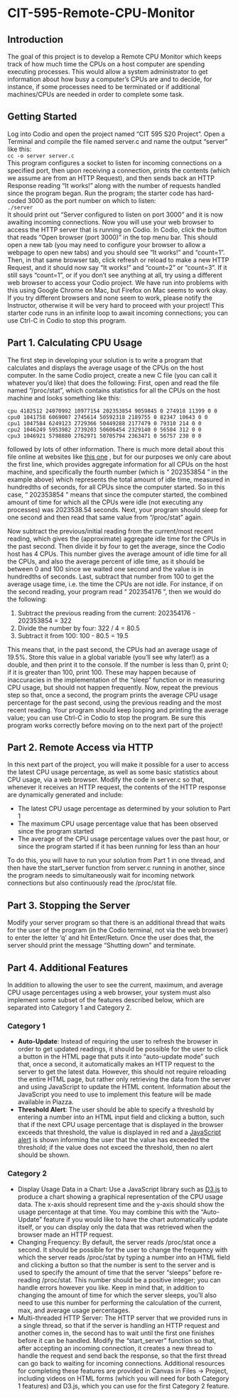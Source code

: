 # CIT-595-Remote-CPU-Monitor
## Introduction
The goal of this project is to develop a Remote CPU Monitor which keeps track of how much time the CPUs on a host computer are spending executing processes. This would allow a
system administrator to get information about how busy a computer’s CPUs are and to decide, for instance, if some processes need to be terminated or if additional machines/CPUs are
needed in order to complete some task.
## Getting Started
Log into Codio and open the project named “CIT 595 S20 Project”. Open a Terminal and compile the file named server.c and name the output “server” like this:  
`cc -o server server.c`  
This program configures a socket to listen for incoming connections on a specified port, then upon receiving a connection, prints the contents (which we assume are from an HTTP
Request), and then sends back an HTTP Response reading “It works!” along with the number of requests handled since the program began.
Run the program; the starter code has hard-coded 3000 as the port number on which to listen:  
`./server`  
It should print out “Server configured to listen on port 3000” and it is now awaiting incoming
connections.
Now you will use your web browser to access the HTTP server that is running on Codio. In
Codio, click the button that reads “Open browser (port 3000)” in the top menu bar.
This should open a new tab (you may need to configure your browser to allow a webpage to
open new tabs) and you should see “It works!” and “count=1”.
Then, in that same browser tab, click refresh or reload to make a new HTTP Request, and it
should now say “It works!” and “count=2” or “count=3”.
If it still says “count=1”, or if you don’t see anything at all, try using a different web browser to
access your Codio project. We have run into problems with this using Google Chrome on Mac,
but Firefox on Mac seems to work okay.
If you try different browsers and none seem to work, please notify the Instructor, otherwise it will
be very hard to proceed with your project!
This starter code runs in an infinite loop to await incoming connections; you can use Ctrl-C in
Codio to stop this program.
## Part 1. Calculating CPU Usage
The first step in developing your solution is to write a program that calculates and displays the
average usage of the CPUs on the host computer.
In the same Codio project, create a new C file (you can call it whatever you’d like) that does the
following:
First, open and read the file named “/proc/stat”, which contains statistics for all the CPUs on the
host machine and looks something like this:  
```
cpu 4182512 24070992 10977154 202353854 9059845 0 274918 11399 0 0  
cpu0 1041758 6069007 2745614 50592318 2189755 0 82347 10643 0 0  
cpu1 1047584 6249123 2729366 50449288 2177479 0 79310 214 0 0  
cpu2 1046249 5953982 2739203 50606454 2329140 0 56504 312 0 0  
cpu3 1046921 5798880 2762971 50705794 2363471 0 56757 230 0 0
```  
followed by lots of other information.
There is much more detail about this file online at websites like [this one](https://supportcenter.checkpoint.com/supportcenter/portal?eventSubmit_doGoviewsolutiondetails=&solutionid=sk65143) , but for our purposes
we only care about the first line, which provides aggregate information for all CPUs on the host
machine, and specifically the fourth number (which is “ 202353854 ” in the example above)
which represents the total amount of idle time, measured in hundredths of seconds, for all CPUs
since the computer started.
So in this case, “ 202353854 ” means that since the computer started, the combined amount of
time for which all the CPUs were idle (not executing any processes) was 2023538.54 seconds.
Next, your program should sleep for one second and then read that same value from “/proc/stat” again.

Now subtract the previous/initial reading from the current/most recent reading, which gives the
(approximate) aggregate idle time for the CPUs in the past second. Then divide it by four to get
the average, since the Codio host has 4 CPUs. This number gives the average amount of idle
time for all the CPUs, and also the average percent of idle time, as it should be between 0 and
100 since we waited one second and the value is in hundredths of seconds. Last, subtract that
number from 100 to get the average usage time, i.e. the time the CPUs are not idle.
For instance, if on the second reading, your program read “ 202354176 ”, then we would do the
following:
1. Subtract the previous reading from the current: 202354176 - 202353854 = 322
2. Divide the number by four: 322 / 4 = 80.5
3. Subtract it from 100: 100 - 80.5 = 19.5

This means that, in the past second, the CPUs had an average usage of 19.5%.
Store this value in a global variable (you’ll see why later!) as a double, and then print it to the
console.
If the number is less than 0, print 0; if it is greater than 100, print 100. These may happen
because of inaccuracies in the implementation of the “sleep” function or in measuring CPU
usage, but should not happen frequently.
Now, repeat the previous step so that, once a second, the program prints the average CPU
usage percentage for the past second, using the previous reading and the most recent reading.
Your program should keep looping and printing the average value; you can use Ctrl-C in Codio
to stop the program.
Be sure this program works correctly before moving on to the next part of the project!
## Part 2. Remote Access via HTTP
In this next part of the project, you will make it possible for a user to access the latest CPU
usage percentage, as well as some basic statistics about CPU usage, via a web browser.
Modify the code in server.c so that, whenever it receives an HTTP request, the contents of the
HTTP response are dynamically generated and include:  
* The latest CPU usage percentage as determined by your solution to Part 1
* The maximum CPU usage percentage value that has been observed since the program
started
* The average of the CPU usage percentage values over the past hour, or since the
program started if it has been running for less than an hour

To do this, you will have to run your solution from Part 1 in one thread, and then have the
start_server function from server.c running in another, since the program needs to
simultaneously wait for incoming network connections but also continuously read the /proc/stat
file.

## Part 3. Stopping the Server
Modify your server program so that there is an additional thread that waits for the user of the
program (in the Codio terminal, not via the web browser) to enter the letter ‘q’ and hit
Enter/Return. Once the user does that, the server should print the message “Shutting down”
and terminate.

## Part 4. Additional Features
In addition to allowing the user to see the current, maximum, and average CPU usage
percentages using a web browser, your system must also implement some subset of the
features described below, which are separated into Category 1 and Category 2.
### Category 1
* **Auto-Update**: Instead of requiring the user to refresh the browser in order to get
updated readings, it should be possible for the user to click a button in the HTML page
that puts it into “auto-update mode” such that, once a second, it automatically makes an
HTTP request to the server to get the latest data. However, this should not require
reloading the entire HTML page, but rather only retrieving the data from the server and
using JavaScript to update the HTML content. Information about the JavaScript you
need to use to implement this feature will be made available in Piazza.
* **Threshold Alert**: The user should be able to specify a threshold by entering a number
into an HTML input field and clicking a button, such that if the next CPU usage
percentage that is displayed in the browser exceeds that threshold, the value is
displayed in red and a [JavaScript alert](https://www.w3schools.com/js/js_popup.asp) is shown informing the user that the value has
exceeded the threshold; if the value does not exceed the threshold, then no alert should
be shown.

### Category 2
* Display Usage Data in a Chart: Use a JavaScript library such as [D3.js](https://d3js.org/) to produce a
chart showing a graphical representation of the CPU usage data. The x-axis should
represent time and the y-axis should show the usage percentage at that time. You may
combine this with the “Auto-Update” feature if you would like to have the chart
automatically update itself, or you can display only the data that was retrieved when the
browser made an HTTP request.
* Changing Frequency: By default, the server reads /proc/stat once a second. It should
be possible for the user to change the frequency with which the server reads /proc/stat
by typing a number into an HTML field and clicking a button so that the number is sent to
the server and is used to specify the amount of time that the server “sleeps” before
re-reading /proc/stat. This number should be a positive integer; you can handle errors
however you like. Keep in mind that, in addition to changing the amount of time for which
the server sleeps, you’ll also need to use this number for performing the calculation of
the current, max, and average usage percentages.
* Multi-threaded HTTP Server: The HTTP server that we provided runs in a single
thread, so that if the server is handling an HTTP request and another comes in, the
second has to wait until the first one finishes before it can be handled. Modify the
“start_server” function so that, after accepting an incoming connection, it creates a new
thread to handle the request and send back the response, so that the first thread can go
back to waiting for incoming connections.
Additional resources for completing these features are provided in Canvas in Files -> Project,
including videos on HTML forms (which you will need for both Category 1 features) and D3.js,
which you can use for the first Category 2 feature.
